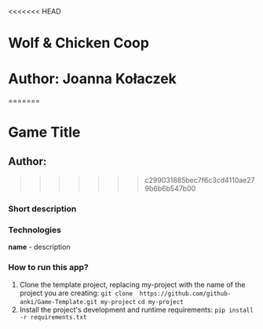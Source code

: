 <<<<<<< HEAD
# Wolf & Chicken Coop
# Author: Joanna Kołaczek
=======
# Game Title
## Author:
>>>>>>> c299031885bec7f6c3cd4110ae279b6b6b547b00

### Short description


### Technologies
**name** - description

### How to run this app?
1. Clone the template project, replacing my-project with the name of the project you are creating: 
`git clone  https://github.com/github-anki/Game-Template.git my-project`
`cd my-project `
2. Install the project's development and runtime requirements:
`pip install -r requirements.txt`